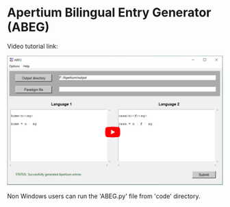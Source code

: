 # Apertium Bilingual Entry Generator (ABEG)



Video tutorial link:

[![Watch the video](https://github.com/nehalkalita/ABEG/blob/main/screenshot.png)](https://www.youtube.com/watch?v=AgFNe2tKhJw)

Non Windows users can run the 'ABEG.py' file from 'code' directory.

